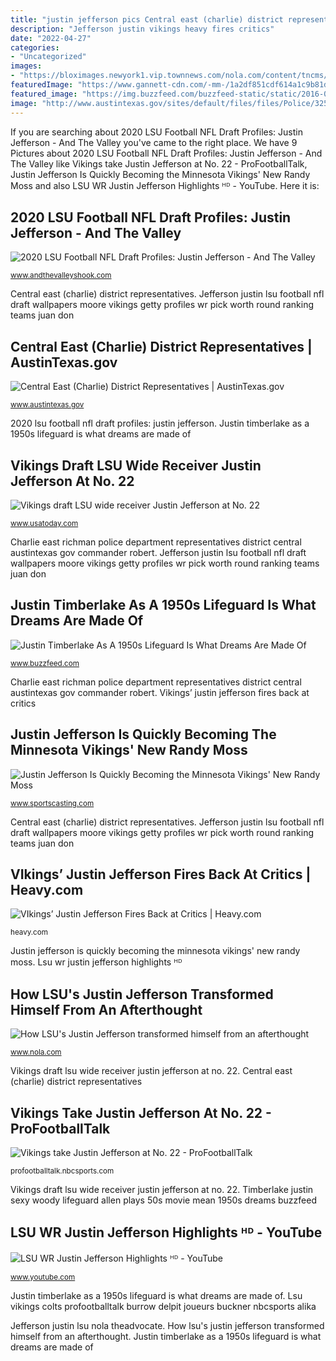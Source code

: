 ```yaml
---
title: "justin jefferson pics Central east (charlie) district representatives"
description: "Jefferson justin vikings heavy fires critics"
date: "2022-04-27"
categories:
- "Uncategorized"
images:
- "https://bloximages.newyork1.vip.townnews.com/nola.com/content/tncms/assets/v3/editorial/8/91/891aee0b-7481-5b87-a9f5-8e62fd8cca7b/5e07e7d539a88.image.jpg?resize=819%2C630"
featuredImage: "https://www.gannett-cdn.com/-mm-/1a2df851cdf614a1c9b81d1826b3c9fc5c22bda4/c=0-285-5472-3363/local/-/media/2020/04/23/USATODAY/usatsports/d3d065a3365249ad823ec6ca8f2267d8.jpg?width=3200&amp;height=1800&amp;fit=crop&amp;format=pjpg&amp;auto=webp"
featured_image: "https://img.buzzfeed.com/buzzfeed-static/static/2016-09/16/18/asset/buzzfeed-prod-fastlane02/sub-buzz-14253-1474065804-1.jpg"
image: "http://www.austintexas.gov/sites/default/files/files/Police/3258_-_Cmd._RobertRichmond.Smiling2.jpg"
---
```


If you are searching about 2020 LSU Football NFL Draft Profiles: Justin Jefferson - And The Valley you've came to the right place. We have 9 Pictures about 2020 LSU Football NFL Draft Profiles: Justin Jefferson - And The Valley like Vikings take Justin Jefferson at No. 22 - ProFootballTalk, Justin Jefferson Is Quickly Becoming the Minnesota Vikings&#039; New Randy Moss and also LSU WR Justin Jefferson Highlights ᴴᴰ - YouTube. Here it is:

## 2020 LSU Football NFL Draft Profiles: Justin Jefferson - And The Valley

![2020 LSU Football NFL Draft Profiles: Justin Jefferson - And The Valley](https://cdn.vox-cdn.com/thumbor/w6afCag4K1g43TFPtNPAVMTdQ40=/0x0:5400x3600/1200x800/filters:focal(2268x1368:3132x2232)/cdn.vox-cdn.com/uploads/chorus_image/image/66657912/1215519462.jpg.0.jpg "Jefferson justin vikings heavy fires critics")

<small>www.andthevalleyshook.com</small>

Central east (charlie) district representatives. Jefferson justin lsu football nfl draft wallpapers moore vikings getty profiles wr pick worth round ranking teams juan don

## Central East (Charlie) District Representatives | AustinTexas.gov

![Central East (Charlie) District Representatives | AustinTexas.gov](http://www.austintexas.gov/sites/default/files/files/Police/3258_-_Cmd._RobertRichmond.Smiling2.jpg "Timberlake justin sexy woody lifeguard allen plays 50s movie mean 1950s dreams buzzfeed")

<small>www.austintexas.gov</small>

2020 lsu football nfl draft profiles: justin jefferson. Justin timberlake as a 1950s lifeguard is what dreams are made of

## Vikings Draft LSU Wide Receiver Justin Jefferson At No. 22

![Vikings draft LSU wide receiver Justin Jefferson at No. 22](https://www.gannett-cdn.com/-mm-/1a2df851cdf614a1c9b81d1826b3c9fc5c22bda4/c=0-285-5472-3363/local/-/media/2020/04/23/USATODAY/usatsports/d3d065a3365249ad823ec6ca8f2267d8.jpg?width=3200&amp;height=1800&amp;fit=crop&amp;format=pjpg&amp;auto=webp "Jefferson justin lsu football nfl draft wallpapers moore vikings getty profiles wr pick worth round ranking teams juan don")

<small>www.usatoday.com</small>

Charlie east richman police department representatives district central austintexas gov commander robert. Jefferson justin lsu football nfl draft wallpapers moore vikings getty profiles wr pick worth round ranking teams juan don

## Justin Timberlake As A 1950s Lifeguard Is What Dreams Are Made Of

![Justin Timberlake As A 1950s Lifeguard Is What Dreams Are Made Of](https://img.buzzfeed.com/buzzfeed-static/static/2016-09/16/18/asset/buzzfeed-prod-fastlane02/sub-buzz-14253-1474065804-1.jpg "2020 lsu football nfl draft profiles: justin jefferson")

<small>www.buzzfeed.com</small>

Charlie east richman police department representatives district central austintexas gov commander robert. Vikings’ justin jefferson fires back at critics

## Justin Jefferson Is Quickly Becoming The Minnesota Vikings&#039; New Randy Moss

![Justin Jefferson Is Quickly Becoming the Minnesota Vikings&#039; New Randy Moss](https://www.sportscasting.com/wp-content/uploads/2020/11/Justin-Jefferson-Vikings-Titans-2020.jpg "2020 lsu football nfl draft profiles: justin jefferson")

<small>www.sportscasting.com</small>

Central east (charlie) district representatives. Jefferson justin lsu football nfl draft wallpapers moore vikings getty profiles wr pick worth round ranking teams juan don

## VIkings’ Justin Jefferson Fires Back At Critics | Heavy.com

![VIkings’ Justin Jefferson Fires Back at Critics | Heavy.com](https://heavy.com/wp-content/uploads/2020/11/jefferson-hairflip-1-e1608581542763.jpg?quality=65&amp;strip=all "Charlie east richman police department representatives district central austintexas gov commander robert")

<small>heavy.com</small>

Justin jefferson is quickly becoming the minnesota vikings&#039; new randy moss. Lsu wr justin jefferson highlights ᴴᴰ

## How LSU&#039;s Justin Jefferson Transformed Himself From An Afterthought

![How LSU&#039;s Justin Jefferson transformed himself from an afterthought](https://bloximages.newyork1.vip.townnews.com/nola.com/content/tncms/assets/v3/editorial/8/91/891aee0b-7481-5b87-a9f5-8e62fd8cca7b/5e07e7d539a88.image.jpg?resize=819%2C630 "Jefferson justin lsu nola theadvocate")

<small>www.nola.com</small>

Vikings draft lsu wide receiver justin jefferson at no. 22. Central east (charlie) district representatives

## Vikings Take Justin Jefferson At No. 22 - ProFootballTalk

![Vikings take Justin Jefferson at No. 22 - ProFootballTalk](https://profootballtalk.nbcsports.com/wp-content/uploads/sites/25/2020/04/GettyImages-1200357601.jpg "Justin jefferson is quickly becoming the minnesota vikings&#039; new randy moss")

<small>profootballtalk.nbcsports.com</small>

Vikings draft lsu wide receiver justin jefferson at no. 22. Timberlake justin sexy woody lifeguard allen plays 50s movie mean 1950s dreams buzzfeed

## LSU WR Justin Jefferson Highlights ᴴᴰ - YouTube

![LSU WR Justin Jefferson Highlights ᴴᴰ - YouTube](https://i.ytimg.com/vi/Pndtv8Xy4Wk/maxresdefault.jpg "Central east (charlie) district representatives")

<small>www.youtube.com</small>

Justin timberlake as a 1950s lifeguard is what dreams are made of. Lsu vikings colts profootballtalk burrow delpit joueurs buckner nbcsports alika

Jefferson justin lsu nola theadvocate. How lsu&#039;s justin jefferson transformed himself from an afterthought. Justin timberlake as a 1950s lifeguard is what dreams are made of
